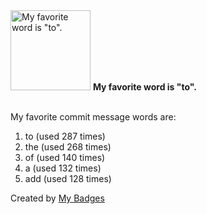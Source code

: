 <img src="https://github.com/my-badges/my-badges/blob/master/src/all-badges/favorite-word/favorite-word.png?raw=true" alt="My favorite word is &quot;to&quot;." title="My favorite word is &quot;to&quot;." width="128">
<strong>My favorite word is &quot;to&quot;.</strong>
<br><br>

My favorite commit message words are:

1. to (used 287 times)
2. the (used 268 times)
3. of (used 140 times)
4. a (used 132 times)
5. add (used 128 times)


Created by <a href="https://github.com/my-badges/my-badges">My Badges</a>